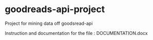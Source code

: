 # goodreads-api-project
Project for mining data off goodsread-api

Instruction and documentation for the file : DOCUMENTATION.docx


